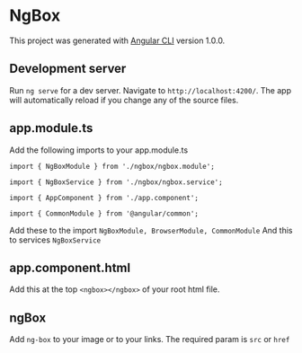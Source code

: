 # NgBox

This project was generated with [Angular CLI](https://github.com/angular/angular-cli) version 1.0.0.

## Development server

Run `ng serve` for a dev server. Navigate to `http://localhost:4200/`. The app will automatically reload if you change any of the source files.

## app.module.ts

Add the following imports to your app.module.ts

`import { NgBoxModule } from './ngbox/ngbox.module';`

`import { NgBoxService } from './ngbox/ngbox.service';`

`import { AppComponent } from './app.component';`

`import { CommonModule } from '@angular/common';`

Add these to the import `NgBoxModule, BrowserModule, CommonModule`
And this to services `NgBoxService`

## app.component.html

Add this at the top `<ngbox></ngbox>` of your root html file.

## ngBox

Add `ng-box` to your image or to your links. The required param is `src` or `href`
